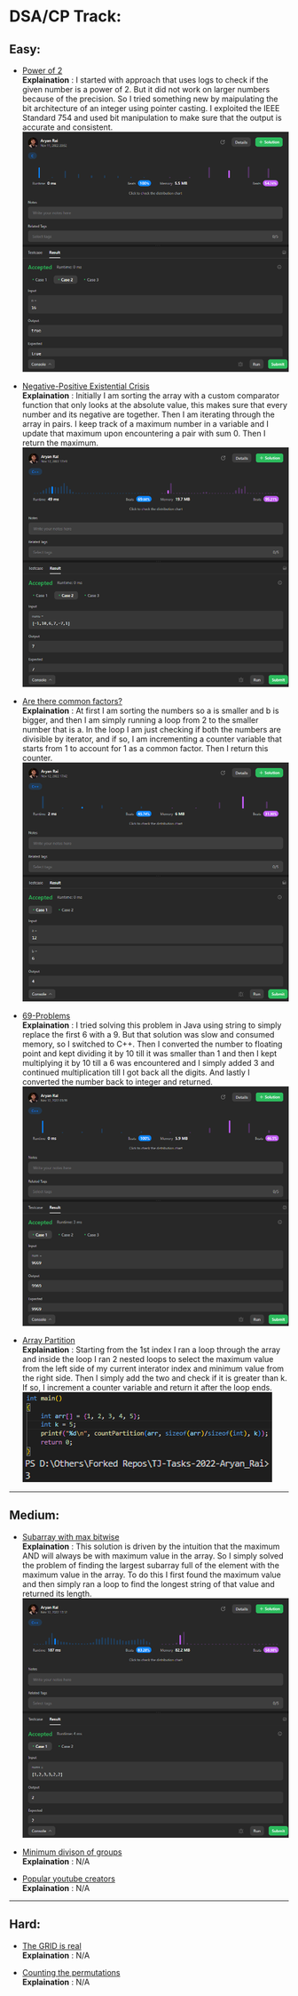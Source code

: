# DSA/CP Track:

## **Easy:**
* [Power of 2](/Solutions/1-Easy/1.c) \
    **Explaination** : I started with approach that uses logs to check if the given number is a power of 2. But it did not work on larger numbers because of the precision. So I tried something new by maipulating the bit architecture of an integer using pointer casting. I exploited the IEEE Standard 754 and used bit manipulation to make sure that the output is accurate and consistent.
![image](Solutions/Screenshots/Easy1.png)

* [Negative-Positive Existential Crisis](/Solutions/1-Easy/2.cpp) \
    **Explaination** : Initially I am sorting the array with a custom comparator function that only looks at the absolute value, this makes sure that every number and its negative are together. Then I am iterating through the array in pairs. I keep track of a maximum number in a variable and I update that maximum upon encountering a pair with sum 0. Then I return the maximum.
![image](Solutions/Screenshots/Easy2.png)

* [Are there common factors?](/Solutions/1-Easy/3.c) \
    **Explaination** : At first I am sorting the numbers so a is smaller and b is bigger, and then I am simply running a loop from 2 to the smaller number that is a. In the loop I am just checking if both the numbers are divisible by iterator, and if so, I am incrementing a counter variable that starts from 1 to account for 1 as a common factor. Then I return this counter.
![image](Solutions/Screenshots/Easy3.png)

* [69-Problems](/Solutions/1-Easy/4.cpp) \
    **Explaination** : I tried solving this problem in Java using string to simply replace the first 6 with a 9. But that solution was slow and consumed memory, so I switched to C++. Then I converted the number to floating point and kept dividing it by 10 till it was smaller than 1 and then I kept multiplying it by 10 till a 6 was encountered and I simply added 3 and continued multiplication till I got back all the digits. And lastly I converted the number back to integer and returned.
![image](Solutions/Screenshots/Easy4.png)

* [Array Partition](/Solutions/1-Easy/5.c) \
    **Explaination** : Starting from the 1st index I ran a loop through the array and inside the loop I ran 2 nested loops to select the maximum value from the left side of my current interator index and minimum value from the right side. Then I simply add the two and check if it is greater than k. If so, I increment a counter variable and return it after the loop ends.
![image](Solutions/Screenshots/Easy5.png)

---

## **Medium:**
* [Subarray with max bitwise](/Solutions/2-Medium/1.cpp) \
    **Explaination** : This solution is driven by the intuition that the maximum AND will always be with maximum value in the array. So I simply solved the problem of finding the largest subarray full of the element with the maximum value in the array. To do this I first found the maximum value and then simply ran a loop to find the longest string of that value and returned its length.
![image](Solutions/Screenshots/Medium1.png)

* [Minimum divison of groups](/Solutions/2-Medium/2.c) \
    **Explaination** : N/A

* [Popular youtube creators](/Solutions/2-Medium/3.c) \
    **Explaination** : N/A

---

## **Hard:**
* [The GRID is real](/Solutions/3-Hard/1.c) \
    **Explaination** : N/A


* [Counting the permutations](/Solutions/3-Hard/2.c) \
    **Explaination** : N/A
